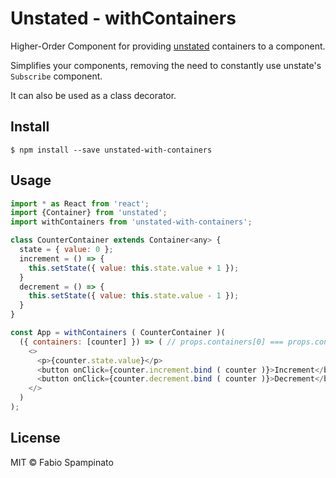 # Unstated - withContainers

Higher-Order Component for providing [unstated](https://github.com/jamiebuilds/unstated) containers to a component.

Simplifies your components, removing the need to constantly use unstate's `Subscribe` component.

It can also be used as a class decorator.

## Install

```shell
$ npm install --save unstated-with-containers
```

## Usage

```js
import * as React from 'react';
import {Container} from 'unstated';
import withContainers from 'unstated-with-containers';

class CounterContainer extends Container<any> {
  state = { value: 0 };
  increment = () => {
    this.setState({ value: this.state.value + 1 });
  }
  decrement = () => {
    this.setState({ value: this.state.value - 1 });
  }
}

const App = withContainers ( CounterContainer )(
  ({ containers: [counter] }) => ( // props.containers[0] === props.container
    <>
      <p>{counter.state.value}</p>
      <button onClick={counter.increment.bind ( counter )}>Increment</button>
      <button onClick={counter.decrement.bind ( counter )}>Decrement</button>
    </>
  )
);
```

## License

MIT © Fabio Spampinato
